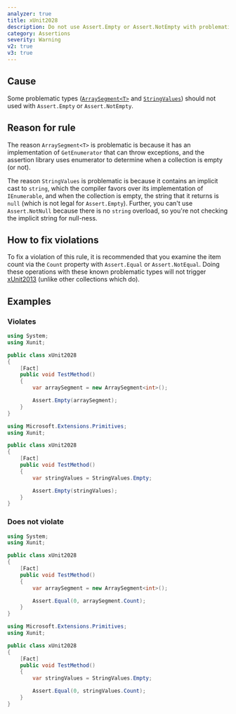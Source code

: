 ```yaml
---
analyzer: true
title: xUnit2028
description: Do not use Assert.Empty or Assert.NotEmpty with problematic types
category: Assertions
severity: Warning
v2: true
v3: true
---
```


## Cause

Some problematic types ([`ArraySegment<T>`](https://docs.microsoft.com/dotnet/api/system.arraysegment-1) and
[`StringValues`](https://learn.microsoft.com/dotnet/api/microsoft.extensions.primitives.stringvalues)) should
not used with `Assert.Empty` or `Assert.NotEmpty`.

## Reason for rule

The reason `ArraySegment<T>` is problematic is because it has an implementation of `GetEnumerator` that can throw
exceptions, and the assertion library uses enumerator to determine when a collection is empty (or not).

The reason `StringValues` is problematic is because it contains an implicit cast to `string`, which the compiler
favors over its implementation of `IEnumerable`, and when the collection is empty, the string that it returns
is `null` (which is not legal for `Assert.Empty`). Further, you can't use `Assert.NotNull` because there is no
`string` overload, so you're not checking the implicit string for null-ness.

## How to fix violations

To fix a violation of this rule, it is recommended that you examine the item count via the `Count` property
with `Assert.Equal` or `Assert.NotEqual`. Doing these operations with these known problematic types will
not trigger [xUnit2013](/xunit.analyzers/rules/xUnit2013) (unlike other collections which do).

## Examples

### Violates

```csharp
using System;
using Xunit;

public class xUnit2028
{
    [Fact]
    public void TestMethod()
    {
        var arraySegment = new ArraySegment<int>();

        Assert.Empty(arraySegment);
    }
}
```

```csharp
using Microsoft.Extensions.Primitives;
using Xunit;

public class xUnit2028
{
    [Fact]
    public void TestMethod()
    {
        var stringValues = StringValues.Empty;

        Assert.Empty(stringValues);
    }
}
```

### Does not violate

```csharp
using System;
using Xunit;

public class xUnit2028
{
    [Fact]
    public void TestMethod()
    {
        var arraySegment = new ArraySegment<int>();

        Assert.Equal(0, arraySegment.Count);
    }
}
```

```csharp
using Microsoft.Extensions.Primitives;
using Xunit;

public class xUnit2028
{
    [Fact]
    public void TestMethod()
    {
        var stringValues = StringValues.Empty;

        Assert.Equal(0, stringValues.Count);
    }
}
```
